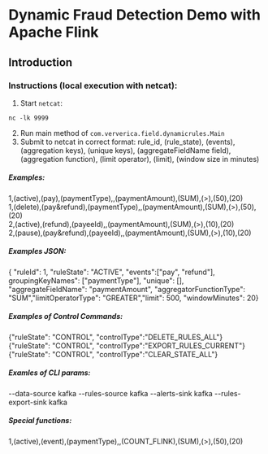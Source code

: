# Dynamic Fraud Detection Demo with Apache Flink

## Introduction


### Instructions (local execution with netcat):

1. Start `netcat`:
```
nc -lk 9999
```
2. Run main method of `com.ververica.field.dynamicrules.Main`
3. Submit to netcat in correct format:
rule_id, (rule_state), (events), (aggregation keys), (unique keys), (aggregateFieldName field), (aggregation function), (limit operator), (limit), (window size in minutes)

##### Examples:

1,(active),(pay),(paymentType),,(paymentAmount),(SUM),(>),(50),(20)  
1,(delete),(pay&refund),(paymentType),,(paymentAmount),(SUM),(>),(50),(20)  
2,(active),(refund),(payeeId),,(paymentAmount),(SUM),(>),(10),(20)  
2,(pause),(pay&refund),(payeeId),,(paymentAmount),(SUM),(>),(10),(20)

##### Examples JSON:  
{ "ruleId": 1, "ruleState": "ACTIVE", "events":["pay", "refund"], groupingKeyNames": ["paymentType"], "unique": [], "aggregateFieldName": "paymentAmount", "aggregatorFunctionType": "SUM","limitOperatorType": "GREATER","limit": 500, "windowMinutes": 20}

##### Examples of Control Commands:

{"ruleState": "CONTROL", "controlType":"DELETE_RULES_ALL"}  
{"ruleState": "CONTROL", "controlType":"EXPORT_RULES_CURRENT"}  
{"ruleState": "CONTROL", "controlType":"CLEAR_STATE_ALL"}  


##### Examles of CLI params:
--data-source kafka --rules-source kafka --alerts-sink kafka --rules-export-sink kafka

##### Special functions:
1,(active),(event),(paymentType),,(COUNT_FLINK),(SUM),(>),(50),(20)
